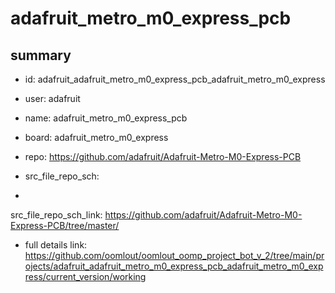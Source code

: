 # adafruit_metro_m0_express_pcb
 
## summary 
* id: adafruit_adafruit_metro_m0_express_pcb_adafruit_metro_m0_express
* user: adafruit
* name: adafruit_metro_m0_express_pcb
* board: adafruit_metro_m0_express
* repo: https://github.com/adafruit/Adafruit-Metro-M0-Express-PCB



* src_file_repo_sch: 
*
 src_file_repo_sch_link: https://github.com/adafruit/Adafruit-Metro-M0-Express-PCB/tree/master/
* full details link: https://github.com/oomlout/oomlout_oomp_project_bot_v_2/tree/main/projects/adafruit_adafruit_metro_m0_express_pcb_adafruit_metro_m0_express/current_version/working  






